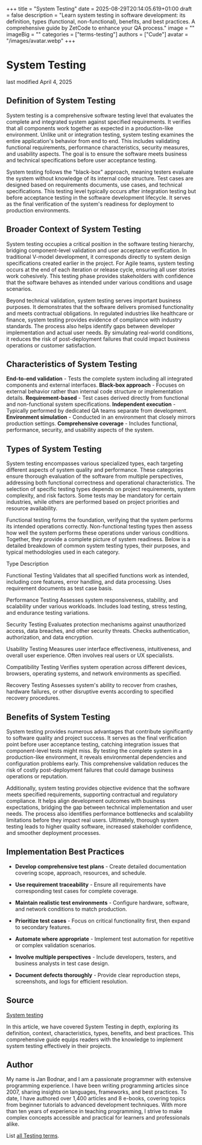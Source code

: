 +++
title = "System Testing"
date = 2025-08-29T20:14:05.619+01:00
draft = false
description = "Learn system testing in software development: its definition, types (functional, non-functional), benefits, and best practices. A comprehensive guide by ZetCode to enhance your QA process."
image = ""
imageBig = ""
categories = ["terms-testing"]
authors = ["Cude"]
avatar = "/images/avatar.webp"
+++

# System Testing

last modified April 4, 2025

## Definition of System Testing

System testing is a comprehensive software testing level that evaluates the
complete and integrated system against specified requirements. It verifies that
all components work together as expected in a production-like environment.
Unlike unit or integration testing, system testing examines the entire
application's behavior from end to end. This includes validating functional
requirements, performance characteristics, security measures, and usability
aspects. The goal is to ensure the software meets business and technical
specifications before user acceptance testing.

System testing follows the "black-box" approach, meaning testers evaluate the
system without knowledge of its internal code structure. Test cases are designed
based on requirements documents, use cases, and technical specifications. This
testing level typically occurs after integration testing but before acceptance
testing in the software development lifecycle. It serves as the final
verification of the system's readiness for deployment to production
environments.

## Broader Context of System Testing

System testing occupies a critical position in the software testing hierarchy,
bridging component-level validation and user acceptance verification. In
traditional V-model development, it corresponds directly to system design
specifications created earlier in the project. For Agile teams, system testing
occurs at the end of each iteration or release cycle, ensuring all user stories
work cohesively. This testing phase provides stakeholders with confidence that
the software behaves as intended under various conditions and usage scenarios.

Beyond technical validation, system testing serves important business purposes.
It demonstrates that the software delivers promised functionality and meets
contractual obligations. In regulated industries like healthcare or finance,
system testing provides evidence of compliance with industry standards. The
process also helps identify gaps between developer implementation and actual
user needs. By simulating real-world conditions, it reduces the risk of
post-deployment failures that could impact business operations or customer
satisfaction.

## Characteristics of System Testing

**End-to-end validation** - Tests the complete system including
all integrated components and external interfaces.
**Black-box approach** - Focuses on external behavior rather
than internal code structure or implementation details.
**Requirement-based** - Test cases derived directly from
functional and non-functional system specifications.
**Independent execution** - Typically performed by dedicated
QA teams separate from development.
**Environment simulation** - Conducted in an environment that
closely mirrors production settings.
**Comprehensive coverage** - Includes functional, performance,
security, and usability aspects of the system.

## Types of System Testing

System testing encompasses various specialized types, each targeting different
aspects of system quality and performance. These categories ensure thorough
evaluation of the software from multiple perspectives, addressing both
functional correctness and operational characteristics. The selection of specific
testing types depends on project requirements, system complexity, and risk
factors. Some tests may be mandatory for certain industries, while others are
performed based on project priorities and resource availability.

Functional testing forms the foundation, verifying that the system performs its
intended operations correctly. Non-functional testing types then assess how well
the system performs these operations under various conditions. Together, they
provide a complete picture of system readiness. Below is a detailed breakdown of
common system testing types, their purposes, and typical methodologies used in
each category.

Type
Description

Functional Testing
Validates that all specified functions work as intended, including core
features, error handling, and data processing. Uses requirement documents as
test case basis.

Performance Testing
Assesses system responsiveness, stability, and scalability under various
workloads. Includes load testing, stress testing, and endurance testing
variations.

Security Testing
Evaluates protection mechanisms against unauthorized access, data breaches,
and other security threats. Checks authentication, authorization, and data
encryption.

Usability Testing
Measures user interface effectiveness, intuitiveness, and overall user
experience. Often involves real users or UX specialists.

Compatibility Testing
Verifies system operation across different devices, browsers, operating
systems, and network environments as specified.

Recovery Testing
Assesses system's ability to recover from crashes, hardware failures, or
other disruptive events according to specified recovery procedures.

## Benefits of System Testing

System testing provides numerous advantages that contribute significantly to
software quality and project success. It serves as the final verification point
before user acceptance testing, catching integration issues that component-level
tests might miss. By testing the complete system in a production-like
environment, it reveals environmental dependencies and configuration problems
early. This comprehensive validation reduces the risk of costly post-deployment
failures that could damage business operations or reputation.

Additionally, system testing provides objective evidence that the software meets
specified requirements, supporting contractual and regulatory compliance. It
helps align development outcomes with business expectations, bridging the gap
between technical implementation and user needs. The process also identifies
performance bottlenecks and scalability limitations before they impact real
users. Ultimately, thorough system testing leads to higher quality software,
increased stakeholder confidence, and smoother deployment processes.

## Implementation Best Practices

- **Develop comprehensive test plans** - Create detailed documentation covering scope, approach, resources, and schedule.

- **Use requirement traceability** - Ensure all requirements have corresponding test cases for complete coverage.

- **Maintain realistic test environments** - Configure hardware, software, and network conditions to match production.

- **Prioritize test cases** - Focus on critical functionality first, then expand to secondary features.

- **Automate where appropriate** - Implement test automation for repetitive or complex validation scenarios.

- **Involve multiple perspectives** - Include developers, testers, and business analysts in test case design.

- **Document defects thoroughly** - Provide clear reproduction steps, screenshots, and logs for efficient resolution.

## Source

[System testing](https://en.wikipedia.org/wiki/System_testing)

In this article, we have covered System Testing in depth, exploring its
definition, context, characteristics, types, benefits, and best practices. This
comprehensive guide equips readers with the knowledge to implement system
testing effectively in their projects.

## Author

My name is Jan Bodnar, and I am a passionate programmer with extensive
programming experience. I have been writing programming articles since 2007,
sharing insights on languages, frameworks, and best practices. To date, I have
authored over 1,400 articles and 8 e-books, covering topics from beginner
tutorials to advanced development techniques. With more than ten years of
experience in teaching programming, I strive to make complex concepts accessible
and practical for learners and professionals alike.

List [all Testing terms](/all/#terms-test).